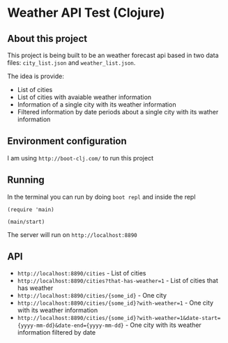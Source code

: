 # Weather API Test (Clojure)

## About this project
This project is being built to be an weather forecast api based in two data files: `city_list.json` and `weather_list.json`.

The idea is provide:

- List of cities
- List of cities with avaiable weather information
- Information of a single city with its weather information
- Filtered information by date periods about a single city with its wather information

## Environment configuration
I am using `http://boot-clj.com/` to run this project

## Running
In the terminal you can run by doing `boot repl` and inside the repl

```
(require 'main)
```

```
(main/start)
```

The server will run on `http://localhost:8890`

## API

 - `http://localhost:8890/cities` - List of cities
 - `http://localhost:8890/cities?that-has-weather=1` - List of cities that has weather
 - `http://localhost:8890/cities/{some_id}` - One city
 - `http://localhost:8890/cities/{some_id}?with-weather=1` - One city with its weather information
 - `http://localhost:8890/cities/{some_id}?with-weather=1&date-start={yyyy-mm-dd}&date-end={yyyy-mm-dd}` - One city with its weather information filtered by date
 
